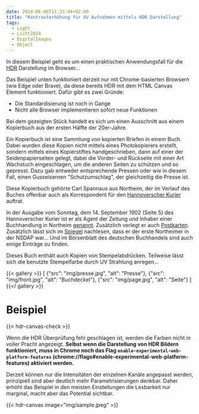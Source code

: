 ```yaml
---
date: 2024-06-06T11:33:44+02:00
title: "Kontrasterhöhung für UV Aufnahmen mittels HDR Darstellung"
tags:
  - Light
  - Licht2024
  - DigitalImages
  - Object
---
```


In diesem Beispiel geht es um einen praktischen Anwendungsfall für die [HDR](https://de.wikipedia.org/wiki/High_Dynamic_Range_Image) Darstellung im Browser...
<!--more-->

Das Beispiel unten funktioniert derzeit nur mit Chrome-basierten Browsern (wie Edge oder Brave), da diese bereits HDR mit dem HTML Canvas Element funktioniert. Dafür gibt es zwei Gründe:
* Die Standardisierung ist noch in Gange
* Nicht alle Browser implementieren sofort neue Funktionen

Bei dem gezeigten Stück handelt es sich um einen Ausschnitt aus einem Kopierbuch aus der ersten Hälfte der 20er-Jahre.

Ein Kopierbuch ist eine Sammlung von kopierten Briefen in einem Buch. Dabei wurden diese Kopien nicht mittels eines Photokopierers erstellt, sondern mittels eines Kopierstiftes handgeschrieben, dann auf einer der Seidenpapierseiten gelegt, dabei die Vorder- und Rückseite mit einer Art Wachstuch eingeschlagen, um die anderen Seiten zu schützen und so gepresst. Dazu gab entweder entsprechende Pressen oder wie in diesem Fall, einen Gusseisernen "Schutzumschlag", der gleichzeitig die Presse ist.

Diese Kopierbuch gehörte Carl Spannaus aus Northeim, der im Verlauf des Buches offenbar auch als Korrespondent für den [Hannoverscher Kurier](https://de.wikipedia.org/wiki/Hannoverscher_Kurier) auftrat.

In der Ausgabe vom Sonntag, dem 14. September 1902 (Seite 5) des Hannoverscher Kurier ist er als Agent der Zeitung und Inhaber einer Buchhandlung in Northeim [genannt](https://digitale-sammlungen.gwlb.de/content/73496076X_HannoverscherKurier_19020914_01/pdf/00000005.pdf). Zusätzlich verlegt er auch [Postkarten](https://ansichtskarten-lexikon.de/verlag-carl-spannaus-northeim-i-hann-14621.html). Zusätzlich lässt sich im [Spiegel](https://www.spiegel.de/geschichte/ortstermin-a-946572.html) nachlesen, dass er der erste Northeimer in der NSDAP war...
Und im Börsenblatt des deutschen Buchhandels sind auch einige Einträge zu finden.

Dieses Buch enthält auch Kopien von Stempelabdrücken. Teilweise lässt sich die benutzte Stempelfarbe durch UV Strahlung anregen...

{{< gallery >}}
[
  {"src": "img/presse.jpg", "alt": "Presse"},
  {"src": "img/front.jpg", "alt": "Buchdeckel"},
  {"src": "img/page.jpg", "alt": "Seite"}
]
{{</ gallery >}}

# Beispiel

{{< hdr-canvas-check >}}

Wenn die HDR Überprüfung fehl geschlagen ist, werden die Farben nicht in voller Pracht angezeigt. **Selbst wenn die Darstellung von HDR Bildern funktioniert, muss in Chrome noch das Flag `enable-experimental-web-platform-features` (chrome://flags#enable-experimental-web-platform-features) aktiviert werden.**

Derzeit können nur die Intensitäten der einzelnen Kanäle angepasst werden, prinzipiell sind aber deutlich mehr Parametrisierungen denkbar.
Daher erhöht das Beispiel in den meisten Einstellungen die Lesbarkeit nur marginal, macht aber das Potential sichtbar.

{{< hdr-canvas image="img/sample.jpeg" >}}
